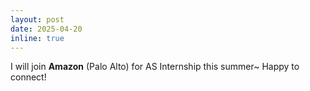 ```yaml
---
layout: post
date: 2025-04-20
inline: true
---
```


I will join **Amazon** (Palo Alto) for AS Internship this summer~ Happy to connect! 
